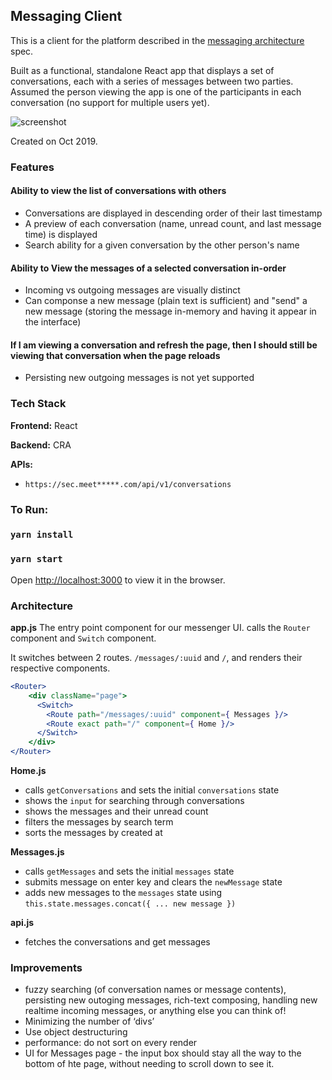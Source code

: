 ## Messaging Client
This is a client for the platform described in the [messaging architecture](messaging_architecture.md) spec.

Built as a functional, standalone React app that displays a set of conversations, each with a series of messages between two parties. Assumed the person viewing the app is one of the participants in each conversation (no support for multiple users yet).


![screenshot](https://user-images.githubusercontent.com/9300663/66678710-583d5080-ec21-11e9-85dd-1fff11798d56.gif)

Created on Oct 2019.

### Features

#### Ability to view the list of conversations with others
- Conversations are displayed in descending order of their last timestamp
- A preview of each conversation (name, unread count, and last message time) is displayed 
- Search ability for a given conversation by the other person's name

#### Ability to View the messages of a selected conversation in-order
- Incoming vs outgoing messages are visually distinct
- Can componse a new message (plain text is sufficient) and "send" a new message (storing the message in-memory and having it appear in the interface)
   
#### If I am viewing a conversation and refresh the page, then I should still be viewing that conversation when the page reloads   
- Persisting new outgoing messages is not yet supported

### Tech Stack
**Frontend:** React

**Backend:** CRA

**APIs:**
* `https://sec.meet*****.com/api/v1/conversations`

### To Run:
### `yarn install`
### `yarn start`
Open [http://localhost:3000](http://localhost:3000) to view it in the browser.

### Architecture
**app.js**
The entry point component for our messenger UI. calls the `Router` component and `Switch` component. 

It switches between 2 routes. `/messages/:uuid` and `/`, and renders their respective components.
```jsx
<Router>
    <div className="page">
      <Switch>
        <Route path="/messages/:uuid" component={ Messages }/>
        <Route exact path="/" component={ Home }/>
      </Switch>
    </div>
</Router>
```

**Home.js**
* calls `getConversations` and sets the initial `conversations` state
* shows the `input`  for searching through conversations
* shows the messages and their unread count
* filters the messages by search term
* sorts the messages by created at 

**Messages.js**
* calls `getMessages` and sets the initial `messages` state
* submits message on enter key and clears the `newMessage` state
* adds new messages to the `messages` state using `this.state.messages.concat({ ... new message })`

**api.js**
* fetches the conversations and get messages

### Improvements
- fuzzy searching (of conversation names or message contents), persisting new outoging messages, rich-text composing, handling new realtime incoming messages, or anything else you can think of!
- Minimizing the number of ‘divs’
- Use object destructuring 
- performance: do not sort on every render
- UI for Messages page - the input box should stay all the way to the bottom of hte page, without needing to scroll down to see it.
